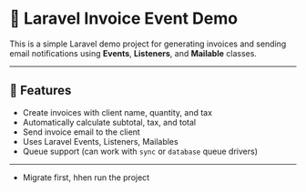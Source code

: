 
# 🧾 Laravel Invoice Event Demo

This is a simple Laravel demo project for generating invoices and sending email notifications using **Events**, **Listeners**, and **Mailable** classes.

---

## 🚀 Features

- Create invoices with client name, quantity, and tax
- Automatically calculate subtotal, tax, and total
- Send invoice email to the client
- Uses Laravel Events, Listeners, Mailables
- Queue support (can work with `sync` or `database` queue drivers)

---

- Migrate first, hhen run the project 
